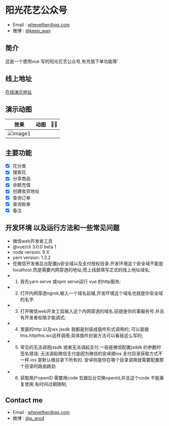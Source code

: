
# 阳光花艺公众号

- Email : whevether@qq.com
- 微博 : [@keep_wan](https://weibo.com/5530559065/profile)

## 简介
这是一个使用vue 写的阳光花艺公众号,有充值下单功能等'
## 线上地址
<p><a href="http://flowerweb.okbounty.com/" title="演示" rel="nofollow" target="_blank">在线演示地址</a></p>

## 演示动图
| 效果 |动图 | 🎉🎉 |
| :----:  | :----: | :----: |
| ![image1](https://github.com/whevether/yghy-wx/tree/master/screen/yghy.gif) 


## 主要功能
- [x] 花分类
- [x] 搜索花
- [x] 分享商品
- [x] 余额充值
- [x] 创建收货地址
- [x] 查询订单
- [x] 查询账单
- [x] 备注

## 开发环境 以及运行方法和一些常见问题
-  微信web开发者工具
-  @vue/cli 3.0.0 beta 1
- node version: 9.X
- yarn version: 1.3.2
- 在微信开发者后台配置js安全域以及支付授权目录.开发环境这个安全域不能是localhost.而是需要内网穿透的地址;而上线就填写正式的线上地址域名;  
- 1. 首先yarn serve 或npm serve运行  vue 的http服务;
- 2. 打开内网穿透ngrok,输入一个域名前缀,开发环境这个域名也就是你安全域的名字.
- 3. 打开微信web开发工具输入这个内网穿透的域名.前提是你的事服务号.并且有开发者权限才能调式;
- 4. 里面的http 以及wx jssdk 我都是封装成插件形式调用的; 可以直接  this.$http this.$wx这样调用;具体插件封装方法可以看我这么写的;
- 5. 常见的无法调用jssdk 或者无法调起支付.一般是微信配置jsddk 的参数时签名错误; 无法调起微信支付是因为微信的安卓跟ios 支付目录获取方式不一样.ios 是默认根目录下所有的.  安卓则是你在哪个目录调用就需要配置那个目录的路由路劲
- 6. 获取用户openID 需要用code 去跟后台交换openId;并且这个code 不能重复使用.有时间过期限制;

## Contact me
- Email : whevether@qq.com
- 微博 : [@p_prod](https://weibo.com/5530559065/profile)



